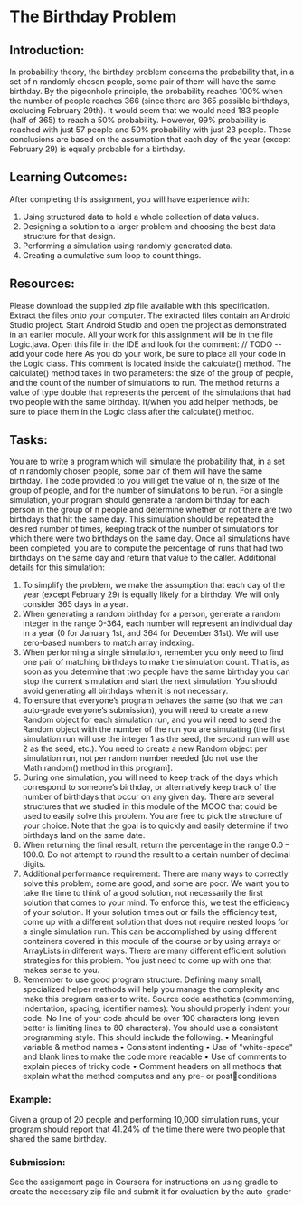 # The Birthday Problem

## Introduction:
In probability theory, the birthday problem concerns the probability that, in a set of n randomly chosen people,
some pair of them will have the same birthday. By the pigeonhole principle, the probability reaches 100% when
the number of people reaches 366 (since there are 365 possible birthdays, excluding February 29th). It would
seem that we would need 183 people (half of 365) to reach a 50% probability. However, 99% probability is
reached with just 57 people and 50% probability with just 23 people. These conclusions are based on the
assumption that each day of the year (except February 29) is equally probable for a birthday.

## Learning Outcomes:

After completing this assignment, you will have experience with:
1. Using structured data to hold a whole collection of data values.
2. Designing a solution to a larger problem and choosing the best data structure for that design.
3. Performing a simulation using randomly generated data.
4. Creating a cumulative sum loop to count things.

## Resources:
   Please download the supplied zip file available with this specification. Extract the files onto your computer. The
   extracted files contain an Android Studio project. Start Android Studio and open the project as demonstrated in
   an earlier module. All your work for this assignment will be in the file Logic.java. Open this file in the IDE
   and look for the comment:
   // TODO -- add your code here
   As you do your work, be sure to place all your code in the Logic class.
   This comment is located inside the calculate() method. The calculate() method takes in two
   parameters: the size of the group of people, and the count of the number of simulations to run. The method
   returns a value of type double that represents the percent of the simulations that had two people with the same
   birthday. If/when you add helper methods, be sure to place them in the Logic class after the calculate()
   method.

## Tasks:
   You are to write a program which will simulate the probability that, in a set of n randomly chosen people, some
   pair of them will have the same birthday. The code provided to you will get the value of n, the size of the group
   of people, and for the number of simulations to be run. For a single simulation, your program should generate a
   random birthday for each person in the group of n people and determine whether or not there are two birthdays
   that hit the same day. This simulation should be repeated the desired number of times, keeping track of the
   number of simulations for which there were two birthdays on the same day. Once all simulations have been
   completed, you are to compute the percentage of runs that had two birthdays on the same day and return that
   value to the caller.
   Additional details for this simulation:
1. To simplify the problem, we make the assumption that each day of the year (except February 29) is equally
   likely for a birthday. We will only consider 365 days in a year.
2. When generating a random birthday for a person, generate a random integer in the range 0-364, each
   number will represent an individual day in a year (0 for January 1st, and 364 for December 31st). We will
   use zero-based numbers to match array indexing.
3. When performing a single simulation, remember you only need to find one pair of matching birthdays to
   make the simulation count. That is, as soon as you determine that two people have the same birthday you
   can stop the current simulation and start the next simulation. You should avoid generating all birthdays
   when it is not necessary.
4. To ensure that everyone’s program behaves the same (so that we can auto-grade everyone’s submission),
   you will need to create a new Random object for each simulation run, and you will need to seed the
   Random object with the number of the run you are simulating (the first simulation run will use the integer 1
   as the seed, the second run will use 2 as the seed, etc.). You need to create a new Random object per
   simulation run, not per random number needed [do not use the Math.random() method in this program].
5. During one simulation, you will need to keep track of the days which correspond to someone’s birthday, or
   alternatively keep track of the number of birthdays that occur on any given day. There are several structures
   that we studied in this module of the MOOC that could be used to easily solve this problem. You are free to
   pick the structure of your choice. Note that the goal is to quickly and easily determine if two birthdays land
   on the same date.
6. When returning the final result, return the percentage in the range 0.0 – 100.0. Do not attempt to round the
   result to a certain number of decimal digits.
7. Additional performance requirement: There are many ways to correctly solve this problem; some are good,
   and some are poor. We want you to take the time to think of a good solution, not necessarily the first
   solution that comes to your mind. To enforce this, we test the efficiency of your solution. If your solution
   times out or fails the efficiency test, come up with a different solution that does not require nested loops for
   a single simulation run. This can be accomplished by using different containers covered in this module of
   the course or by using arrays or ArrayLists in different ways. There are many different efficient solution
   strategies for this problem. You just need to come up with one that makes sense to you.
8. Remember to use good program structure. Defining many small, specialized helper methods will help you
   manage the complexity and make this program easier to write.
   Source code aesthetics (commenting, indentation, spacing, identifier names): You should properly indent your
   code. No line of your code should be over 100 characters long (even better is limiting lines to 80 characters).
   You should use a consistent programming style. This should include the following.
   • Meaningful variable & method names
   • Consistent indenting
   • Use of "white-space" and blank lines to make the code more readable
   • Use of comments to explain pieces of tricky code
   • Comment headers on all methods that explain what the method computes and any pre- or postconditions

### Example:
   Given a group of 20 people and performing 10,000 simulation runs, your program should report that 41.24% of
   the time there were two people that shared the same birthday.

### Submission:

   See the assignment page in Coursera for instructions on using gradle to create the necessary zip file and submit
   it for evaluation by the auto-grader